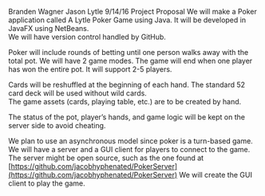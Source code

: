 Branden Wagner
Jason Lytle
9/14/16
Project Proposal
We will make a Poker application called A Lytle Poker Game using Java.  It will be developed in JavaFX using NetBeans.  
We will have version control handled by GitHub.    

Poker will include rounds of betting until one person walks away with the total pot.  We will have 2 game modes. 
The game will end when one player has won the entire pot. It will support 2-5 players.    

Cards will be reshuffled at the beginning of each hand.  The standard 52 card deck will be used without wild cards.  
The game assets (cards, playing table, etc.) are to be created by hand.    

The status of the pot, player’s hands, and game logic will be kept on the server side to avoid cheating.    

We plan to use an asynchronous model since poker is a turn-based game.  
We will have a server and a GUI client for players to connect to the game.  
The server might be open source, such as the one found at [https://github.com/jacobhyphenated/PokerServer](https://github.com/jacobhyphenated/PokerServer) 
We will create the GUI client to play the game.
